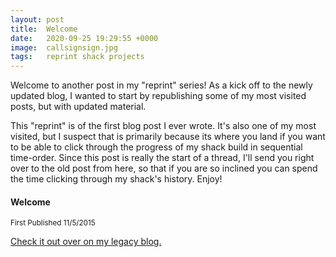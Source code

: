 ```yaml
---
layout: post
title:  Welcome
date:   2020-09-25 19:29:55 +0000
image:  callsignsign.jpg
tags:   reprint shack projects
---
```

Welcome to another post in my "reprint" series!  As a kick off to the newly updated blog, I wanted to start by republishing some of my most visited posts, but with updated material.  

This "reprint" is of the first blog post I ever wrote.  It's also one of my most visited, but I suspect that is primarily because its where you land if you want to be able to click through the progress of my shack build in sequential time-order.  Since this post is really the start of a thread, I'll send you right over to the old post from here, so that if you are so inclined you can spend the time clicking through my shack's history.  Enjoy!

#### Welcome

<small>First Published 11/5/2015</small>

[Check it out over on my legacy blog.](/legacyBlog/www.n3vem.com/blog/welcome.html)
